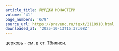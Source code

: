 ```yaml
---
article_title: ЛУРДЖИ МОНАСТЕРИ
volume: '41'
page_numbers: '679'
source_url: https://pravenc.ru/text/2110910.html
downloaded_at: '2025-10-13T15:37:08Z'
---
```


церковь - см. в ст. [Тбилиси](https://pravenc.ru/text/Тбилиси.html).
